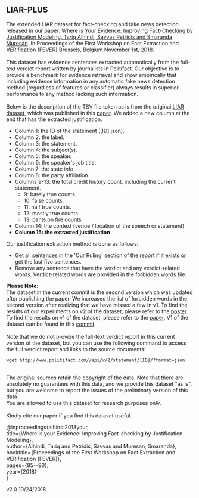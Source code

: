 ## LIAR-PLUS
The extended LIAR dataset for fact-checking and fake news detection released in our paper:
[Where is Your Evidence: Improving Fact-Checking by Justification Modeling. Tariq Alhindi, Savvas Petridis and Smaranda Muresan](http://aclweb.org/anthology/W18-5513). In Proceedings of the First Workshop on Fact Extraction and VERification (FEVER) Brussels, Belgium November 1st, 2018.
<br><br>
This dataset has evidence sentences extracted automatically from the full-text verdict report written by journalists in Politifact. Our objective is to provide a benchmark for evidence retrieval and show empirically that including evidence information in any automatic fake news detection method (regardless of features or classifier) always results in superior performance to any method lacking such information.
<br><br>
Below is the description of the TSV file taken as is from the original [LIAR dataset](https://www.cs.ucsb.edu/~william/data/liar_dataset.zip), which was published in this [paper](https://www.aclweb.org/anthology/P17-2067). We added a new column at the end that has the extracted justification.
<br>
- Column 1: the ID of the statement ([ID].json).
- Column 2: the label.
- Column 3: the statement.
- Column 4: the subject(s).
- Column 5: the speaker.
- Column 6: the speaker's job title.
- Column 7: the state info.
- Column 8: the party affiliation.
- Columns 9-13: the total credit history count, including the current statement.
  - 9: barely true counts.
  - 10: false counts.
  - 11: half true counts.
  - 12: mostly true counts.
  - 13: pants on fire counts.
- Column 14: the context (venue / location of the speech or statement).
- **Column 15: the extracted justification**

Our justification extraction method is done as follows:
- Get all sentences in the 'Our Ruling' section of the report if it exists or get the last five sentences.
- Remove any sentence that have the verdict and any verdict-related words. Verdict-related words are provided in the forbidden words file.

**Please Note:**<br>
The dataset in the current commit is the second version which was updated after publishing the paper. We increased the list of forbidden words in the second version after realizing that we have missed a few in v1. To find the results of our experiments on v2 of the dataset, please refer to the [poster](http://www.cs.columbia.edu/~tariq/slides/Poster_where_is_your_evidence.pdf). To find the results on v1 of the dataset, please refer to the [paper](http://aclweb.org/anthology/W18-5513). V1 of the dataset can be found in this [commit](https://github.com/Tariq60/LIAR-PLUS/tree/42d9791cee78f275a9f865387b958f4f29049241).
<br><br>
Note that we do not provide the full-text verdict report in this current version of the dataset,
but you can use the following command to access the full verdict report and links to the source documents:<br>
```
wget http://www.politifact.com//api/v/2/statement/[ID]/?format=json
```
<br>
The original sources retain the copyright of the data.
Note that there are absolutely no guarantees with this data,
and we provide this dataset "as is",
but you are welcome to report the issues of the preliminary version
of this data.
<br>
You are allowed to use this dataset for research purposes only.
<br><br>
Kindly cite our paper if you find this dataset useful.

@inproceedings{alhindi2018your,<br>
  title={Where is your Evidence: Improving Fact-checking by Justification Modeling},<br>
  author={Alhindi, Tariq and Petridis, Savvas and Muresan, Smaranda},<br>
  booktitle={Proceedings of the First Workshop on Fact Extraction and VERification (FEVER)},<br>
  pages={85--90},<br>
  year={2018}<br>
}

v2.0 10/24/2018
